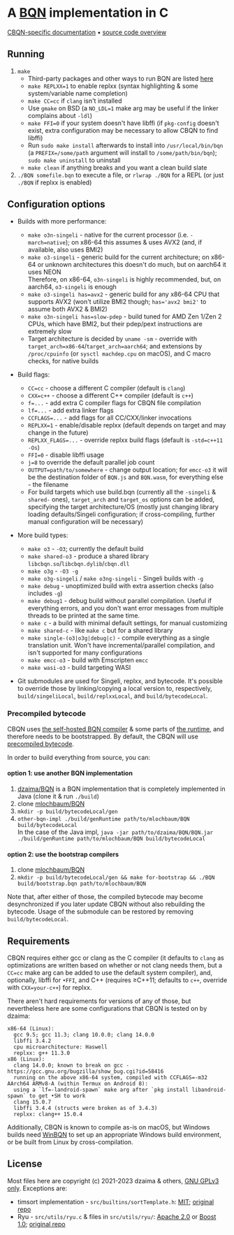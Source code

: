# A [BQN](https://github.com/mlochbaum/BQN) implementation in C

[CBQN-specific documentation](docs/README.md) • [source code overview](src/README.md)

## Running

1. `make`
    - Third-party packages and other ways to run BQN are listed [here](https://mlochbaum.github.io/BQN/running.html)
    - `make REPLXX=1` to enable replxx (syntax highlighting & some system/variable name completion)
    - `make CC=cc` if `clang` isn't installed
    - Use `gmake` on BSD (a `NO_LDL=1` make arg may be useful if the linker complains about `-ldl`)
    - `make FFI=0` if your system doesn't have libffi (if `pkg-config` doesn't exist, extra configuration may be necessary to allow CBQN to find libffi)
    - Run `sudo make install` afterwards to install into `/usr/local/bin/bqn` (a `PREFIX=/some/path` argument will install to `/some/path/bin/bqn`); `sudo make uninstall` to uninstall
    - `make clean` if anything breaks and you want a clean build slate
2. `./BQN somefile.bqn` to execute a file, or `rlwrap ./BQN` for a REPL (or just `./BQN` if replxx is enabled)

## Configuration options

- Builds with more performance:
    - `make o3n-singeli` - native for the current processor (i.e. `-march=native`); on x86-64 this assumes & uses AVX2 (and, if available, also uses BMI2)
    - `make o3-singeli` - generic build for the current architecture; on x86-64 or unknown architectures this doesn't do much, but on aarch64 it uses NEON  
      Therefore, on x86-64, `o3n-singeli` is highly recommended, but, on aarch64, `o3-singeli` is enough
    - `make o3-singeli has=avx2` - generic build for any x86-64 CPU that supports AVX2 (won't utilize BMI2 though; `has='avx2 bmi2'` to assume both AVX2 & BMI2)
    - `make o3n-singeli has=slow-pdep` - build tuned for AMD Zen 1/Zen 2 CPUs, which have BMI2, but their pdep/pext instructions are extremely slow
    - Target architecture is decided by `uname -sm` - override with `target_arch=x86-64`/`target_arch=aarch64`; and extensions by `/proc/cpuinfo` (or `sysctl machdep.cpu` on macOS), and C macro checks, for native builds

- Build flags:
    - `CC=cc` - choose a different C compiler (default is `clang`)
    - `CXX=c++` - choose a different C++ compiler (default is `c++`)
    - `f=...` - add extra C compiler flags for CBQN file compilation
    - `lf=...` - add extra linker flags
    - `CCFLAGS=...` - add flags for all CC/CXX/linker invocations
    - `REPLXX=1` - enable/disable replxx (default depends on target and may change in the future)
    - `REPLXX_FLAGS=...` - override replxx build flags (default is `-std=c++11 -Os`)
    - `FFI=0` - disable libffi usage
    - `j=8` to override the default parallel job count
    - `OUTPUT=path/to/somewhere` - change output location; for `emcc-o3` it will be the destination folder of `BQN.js` and `BQN.wasm`, for everything else - the filename
    - For build targets which use build.bqn (currently all the `-singeli` & `shared-` ones), `target_arch` and `target_os` options can be added, specifying the target architecture/OS (mostly just changing library loading defaults/Singeli configuration; if cross-compiling, further manual configuration will be necessary)

- More build types:
    - `make o3` - `-O3`; currently the default build
    - `make shared-o3` - produce a shared library `libcbqn.so`/`libcbqn.dylib`/`cbqn.dll`
    - `make o3g` - `-O3 -g`
    - `make o3g-singeli` / `make o3ng-singeli` - Singeli builds with `-g`
    - `make debug` - unoptimized build with extra assertion checks (also includes `-g`)
    - `make debug1` - debug build without parallel compilation. Useful if everything errors, and you don't want error messages from multiple threads to be printed at the same time.
    - `make c` - a build with minimal default settings, for manual customizing
    - `make shared-c` - like `make c` but for a shared library
    - `make single-(o3|o3g|debug|c)` - compile everything as a single translation unit. Won't have incremental/parallel compilation, and isn't supported for many configurations
    - `make emcc-o3` - build with Emscripten `emcc`
    - `make wasi-o3` - build targeting WASI
- Git submodules are used for Singeli, replxx, and bytecode. It's possible to override those by linking/copying a local version to, respectively, `build/singeliLocal`, `build/replxxLocal`, and `build/bytecodeLocal`.

### Precompiled bytecode

CBQN uses [the self-hosted BQN compiler](https://github.com/mlochbaum/BQN/blob/master/src/c.bqn) & some parts of [the runtime](https://github.com/mlochbaum/BQN/blob/master/src/r1.bqn), and therefore needs to be bootstrapped. By default, the CBQN will use [precompiled bytecode](https://github.com/dzaima/cbqnBytecode).

In order to build everything from source, you can:

#### option 1: use another BQN implementation

  1. [dzaima/BQN](https://github.com/dzaima/BQN) is a BQN implementation that is completely implemented in Java (clone it & run `./build`)
  2. clone [mlochbaum/BQN](https://github.com/mlochbaum/BQN)
  3. `mkdir -p build/bytecodeLocal/gen`
  4. `other-bqn-impl ./build/genRuntime path/to/mlochbaum/BQN build/bytecodeLocal`  
     In the case of the Java impl, `java -jar path/to/dzaima/BQN/BQN.jar ./build/genRuntime path/to/mlochbaum/BQN build/bytecodeLocal`

#### option 2: use the bootstrap compilers

  1. clone [mlochbaum/BQN](https://github.com/mlochbaum/BQN)
  2. `mkdir -p build/bytecodeLocal/gen && make for-bootstrap && ./BQN build/bootstrap.bqn path/to/mlochbaum/BQN`

Note that, after either of those, the compiled bytecode may become desynchronized if you later update CBQN without also rebuilding the bytecode. Usage of the submodule can be restored by removing `build/bytecodeLocal`.

## Requirements

CBQN requires either gcc or clang as the C compiler (it defaults to `clang` as optimizations are written based on whether or not clang needs them, but a `CC=cc` make arg can be added to use the default system compiler), and, optionally, libffi for `•FFI`, and C++ (requires ≥C++11; defaults to `c++`, override with `CXX=your-c++`) for replxx.

There aren't hard requirements for versions of any of those, but nevertheless here are some configurations that CBQN is tested on by dzaima:

```
x86-64 (Linux):
  gcc 9.5; gcc 11.3; clang 10.0.0; clang 14.0.0
  libffi 3.4.2
  cpu microarchitecture: Haswell
  replxx: g++ 11.3.0
x86 (Linux):
  clang 14.0.0; known to break on gcc - https://gcc.gnu.org/bugzilla/show_bug.cgi?id=58416
  running on the above x86-64 system, compiled with CCFLAGS=-m32
AArch64 ARMv8-A (within Termux on Android 8):
  using a `lf=-landroid-spawn` make arg after `pkg install libandroid-spawn` to get •SH to work
  clang 15.0.7
  libffi 3.4.4 (structs were broken as of 3.4.3)
  replxx: clang++ 15.0.4
```
Additionally, CBQN is known to compile as-is on macOS, but Windows builds need [WinBQN](https://github.com/actalley/WinBQN) to set up an appropriate Windows build environment, or be built from Linux by cross-compilation.

## License

Most files here are copyright (c) 2021-2023 dzaima & others, [GNU GPLv3 only](licenses/LICENSE-GPLv3).
Exceptions are:
- timsort implementation - `src/builtins/sortTemplate.h`: [MIT](licenses/LICENSE-MIT-sort); [original repo](https://github.com/swenson/sort/tree/f79f2a525d03f102034b5a197c395f046eb82708)
- Ryu - `src/utils/ryu.c` & files in `src/utils/ryu/`: [Apache 2.0](licenses/LICENSE-Apache2) or [Boost 1.0](licenses/LICENSE-Boost); [original repo](https://github.com/ulfjack/ryu/tree/75d5a85440ed356ad7b23e9e6002d71f62a6255c)